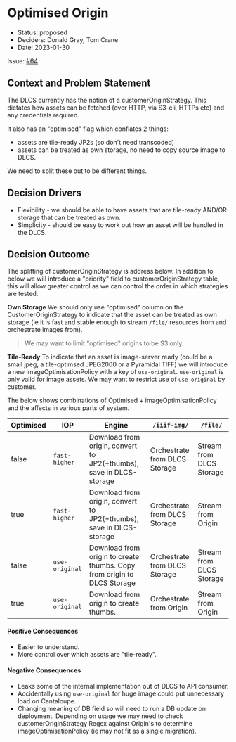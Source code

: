# Optimised Origin

* Status: proposed
* Deciders: Donald Gray, Tom Crane
* Date: 2023-01-30

Issue: [#64](https://github.com/dlcs/protagonist/issues/64)

## Context and Problem Statement

The DLCS currently has the notion of a customerOriginStrategy. This dictates how assets can be fetched (over HTTP, via S3-cli, HTTPs etc) and any credentials required.

It also has an "optimised" flag which conflates 2 things:
* assets are tile-ready JP2s (so don't need transcoded)
* assets can be treated as own storage, no need to copy source image to DLCS.

We need to split these out to be different things.

## Decision Drivers

* Flexibility - we should be able to have assets that are tile-ready AND/OR storage that can be treated as own.
* Simplicity - should be easy to work out how an asset will be handled in the DLCS.

## Decision Outcome

The splitting of customerOriginStrategy is address below. In addition to below we will introduce a "priority" field to customerOriginStrategy table, this will allow greater control as we can control the order in which strategies are tested.

**Own Storage**
We should only use "optimised" column on the CustomerOriginStrategy to indicate that the asset can be treated as own storage (ie it is fast and stable enough to stream `/file/` resources from and orchestrate images from).
> We may want to limit "optimised" origins to be S3 only.

**Tile-Ready**
To indicate that an asset is image-server ready (could be a small jpeg, a tile-optimsed JPEG2000 or a Pyramidal TIFF) we will introduce a new imageOptimisationPolicy with a key of `use-original`. `use-original` is only valid for image assets. We may want to restrict use of `use-original` by customer.

The below shows combinations of Optimised + imageOptimisationPolicy and the affects in various parts of system.

| Optimised | IOP            | Engine                                                                  | `/iiif-img/`                  | `/file/`                 |
| --------- | -------------- | ----------------------------------------------------------------------- | ----------------------------- | ------------------------ |
| false     | `fast-higher`  | Download from origin, convert to JP2(+thumbs), save in DLCS-storage     | Orchestrate from DLCS Storage | Stream from DLCS Storage |
| true      | `fast-higher`  | Download from origin, convert to JP2(+thumbs), save in DLCS-storage     | Orchestrate from DLCS Storage | Stream from Origin       |
| false     | `use-original` | Download from origin to create thumbs. Copy from origin to DLCS Storage | Orchestrate from DLCS Storage | Stream from DLCS Storage |
| true      | `use-original` | Download from origin to create thumbs.                                  | Orchestrate from Origin       | Stream from Origin       |

#### Positive Consequences

* Easier to understand.
* More control over which assets are "tile-ready".

#### Negative Consequences

* Leaks some of the internal implementation out of DLCS to API consumer.
* Accidentally using `use-original` for huge image could put unnecessary load on Cantaloupe.
* Changing meaning of DB field so will need to run a DB update on deployment. Depending on usage we may need to check customerOriginStrategy Regex against Origin's to determine imageOptimisationPolicy (ie may not fit as a single migration).